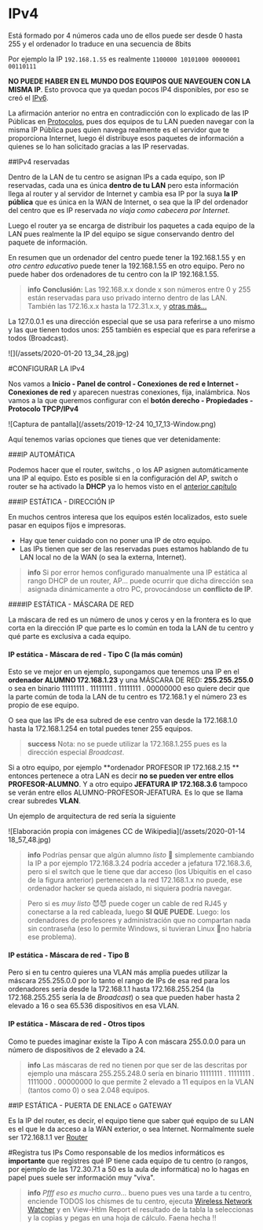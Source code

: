 # IPv4

Está formado por 4 números cada uno de ellos puede ser desde 0 hasta 255 y el ordenador lo traduce en una secuencia de 8bits

Por ejemplo la IP `192.168.1.55` es realmente `1100000 10101000 00000001 00110111`

**NO PUEDE HABER EN EL MUNDO DOS EQUIPOS QUE NAVEGUEN CON LA MISMA IP**. Esto provoca que ya quedan pocos IP4 disponibles, por eso se creó el [IPv6](https://es.wikipedia.org/wiki/IPv6).

La afirmación anterior no entra en contradicción con lo explicado de las IP Públicas en [Protocolos](/protocolos.md), pues dos equipos de tu LAN pueden navegar con la misma IP Pública pues quien navega realmente es el servidor que te proporciona Internet, luego él distribuye esos paquetes de información a quienes se lo han solicitado gracias a las IP reservadas.

##IPv4 reservadas

Dentro de la LAN de tu centro se asignan IPs a cada equipo, son IP reservadas, cada una es única **dentro de tu LAN** pero esta información llega al router y al servidor de Internet y cambia esa IP por la suya **la IP pública** que es única en la WAN de Internet, o sea que la IP del ordenador del centro que es IP reservada *no viaja como cabecera por Internet*. 

Luego el router ya se encarga de distribuir los paquetes a cada equipo de la LAN pues realmente la IP del equipo se sigue conservando dentro del paquete de información.
 
En resumen que un ordenador del centro puede tener la 192.168.1.55 y en *otro centro educativo* puede tener la 192.168.1.55 en otro equipo. Pero no puede haber dos ordenadores de tu centro con la IP 192.168.1.55.
  
>**info**
>**Conclusión:** Las 192.168.x.x donde x son números entre 0 y 255 están reservadas para uso privado interno dentro de las LAN. También las 172.16.x.x hasta la 172.31.x.x, y [otras más...](https://es.wikipedia.org/wiki/Red_privada)
  
La 127.0.0.1 es una dirección especial que se usa para referirse a uno mismo y las que tienen todos unos: 255 también es especial que es para referirse a todos (Broadcast).
  
![](/assets/2020-01-20 13_34_28.jpg)
  
#CONFIGURAR LA IPv4
   
Nos vamos a **Inicio - Panel de control - Conexiones de red e Internet - Conexiones de red** y aparecen nuestras conexiones, fija, inalámbrica. Nos vamos a la que queremos configurar con el **botón derecho - Propiedades - Protocolo TPCP/IPv4** 

![Captura de pantalla](/assets/2019-12-24 10_17_13-Window.png)
  
Aquí tenemos varias opciones que tienes que ver detenidamente:
 
###IP AUTOMÁTICA

Podemos hacer que el router, switchs , o  los AP asignen automáticamente una IP al equipo. Esto es posible si en la configuración del AP, switch o router se ha activado la **DHCP** ya lo hemos visto en el [anterior capítulo](/protocolos.md)
 
###IP ESTÁTICA - DIRECCIÓN IP
 
En muchos centros interesa que los equipos estén localizados, esto suele pasar en equipos fijos e impresoras. 
 
* Hay que tener cuidado con no poner una IP de otro equipo.
* Las IPs tienen que ser de las reservadas pues estamos hablando de tu LAN local no de la WAN (o sea la externa, Internet).

>**info**
>Si por error hemos configurado manualmente una IP estática al rango DHCP de un router, AP... puede ocurrir que dicha dirección sea asignada dinámicamente a otro PC, provocándose un **conflicto de IP**.

####IP ESTÁTICA - MÁSCARA DE RED

La máscara de red es un número de unos y ceros y en la frontera es lo que corta en la dirección IP que parte es lo común en toda la LAN de tu centro y qué parte es exclusiva a cada equipo.

#### IP estática - Máscara de red - Tipo C (la más común)

Esto se ve mejor en un ejemplo, supongamos que tenemos una IP en el **ordenador ALUMNO 172.168.1.23** y una MÁSCARA DE RED: **255.255.255.0** o sea en binario 11111111 . 11111111 . 11111111 . 00000000 eso quiere decir que la parte común de toda la LAN de tu centro es 172.168.1 y el número 23 es propio de ese equipo. 

O sea que las IPs de esa subred de ese centro van desde la 172.168.1.0 hasta la 172.168.1.254 en total puedes tener 255 equipos.

>**success**
>Nota: no se puede utilizar la 172.168.1.255 pues es la dirección especial *Broadcast*.

Si a otro equipo, por ejemplo **ordenador PROFESOR IP 172.168.2.15 ** entonces pertenece a otra LAN es decir **no se pueden ver entre ellos PROFESOR-ALUMNO**. Y a otro equipo **JEFATURA IP 172.168.3.6** tampoco se verán entre ellos ALUMNO-PROFESOR-JEFATURA. Es lo que se llama crear subredes **VLAN**.

Un ejemplo de arquitectura de red sería la siguiente

![Elaboración propia con imágenes CC de Wikipedia](/assets/2020-01-14 18_57_48.jpg)

>**info**
>Podrías pensar que algún alumno *listo* 👿 simplemente cambiando la IP a por ejemplo 172.168.3.24 podría acceder a jefatura 172.168.3.6, pero si el switch que le tiene que dar acceso (los Ubiquitis en el caso de la figura anterior) pertenecen a la red 172.168.1.x no puede, ese ordenador hacker se queda aislado, ni siquiera podría navegar. 

>Pero si es *muy listo* 😈😈 puede coger un cable de red RJ45 y conectarse a la red cableada, luego **SI QUE PUEDE**. Luego: los ordenadores de profesores y administración que no compartan nada sin contraseña (eso lo permite Windows, si tuvieran Linux 🐧no habría ese problema).

#### IP estática - Máscara de red - Tipo B

Pero si en tu centro quieres una VLAN más amplia puedes utilizar la máscara 255.255.0.0 por lo tanto el rango de IPs de esa red para los ordenadores sería desde la 172.168.1.1 hasta 172.168.255.254 (la 172.168.255.255 sería la de *Broadcast*) o sea que pueden haber hasta 2 elevado a 16 o sea 65.536 dispositivos en esa VLAN.

#### IP estática - Máscara de red - Otros tipos

Como te puedes imaginar existe la Tipo A con máscara 255.0.0.0 para un número de dispositivos de 2 elevado a 24.

>**info**
>Las máscaras de red no tienen por que ser de las descritas por ejemplo una máscara 255.255.248.0 sería en binario 11111111 . 11111111 . 1111000 . 00000000 lo que permite 2 elevado a 11 equipos en la VLAN (tantos como 0) o sea 2.048 equipos.

##IP ESTÁTICA - PUERTA DE ENLACE o GATEWAY

Es la IP del router, es decir, el equipo tiene que saber qué equipo de su LAN es el que le da acceso a la WAN exterior, o sea Internet. Normalmente suele ser 172.168.1.1 ver [Router](/redes/router.md)

#Registra tus IPs
Como responsable de los medios informáticos es **importante** que registres qué IP tiene cada equipo de tu centro (o rangos, por ejemplo de las 172.30.7.1 a 50 es la aula de informática) no lo hagas en papel pues suele ser información muy "viva". 

>**info**
*Pfff eso es mucho curro...* bueno pues ves una tarde a tu centro, enciende TODOS los chismes de tu centro, ejecuta [Wireless Network Watcher](https://www.nirsoft.net/utils/wireless_network_watcher.html) y en View-Htlm Report el resultado de la tabla la seleccionas y la copias y pegas en una hoja de cálculo. Faena hecha !!

